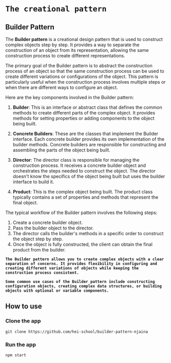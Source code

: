 # ``The creational pattern``


## Builder Pattern

The **Builder pattern** is a creational design pattern that is used to construct complex objects step by step. It provides a way to separate the construction of an object from its representation, allowing the same construction process to create different representations.

The primary goal of the Builder pattern is to abstract the construction process of an object so that the same construction process can be used to create different variations or configurations of the object. This pattern is particularly useful when the construction process involves multiple steps or when there are different ways to configure an object.

Here are the key components involved in the Builder pattern:

1. **Builder**: This is an interface or abstract class that defines the common methods to create different parts of the complex object. It provides methods for setting properties or adding components to the object being built.

2. **Concrete Builders**: These are the classes that implement the Builder interface. Each concrete builder provides its own implementation of the builder methods. Concrete builders are responsible for constructing and assembling the parts of the object being built.

3. **Director**: The director class is responsible for managing the construction process. It receives a concrete builder object and orchestrates the steps needed to construct the object. The director doesn't know the specifics of the object being built but uses the builder interface to build it.

4. **Product**: This is the complex object being built. The product class typically contains a set of properties and methods that represent the final object.

The typical workflow of the Builder pattern involves the following steps:

1. Create a concrete builder object.
2. Pass the builder object to the director.
3. The director calls the builder's methods in a specific order to construct the object step by step.
4. Once the object is fully constructed, the client can obtain the final product from the builder.

**``The Builder pattern allows you to create complex objects with a clear separation of concerns. It provides flexibility in configuring and creating different variations of objects while keeping the construction process consistent.``**

**``
Some common use cases of the Builder pattern include constructing configuration objects, creating complex data structures, or building objects with optional or variable components.
``**
## How to use
### Clone the app
``git clone https://github.com/hei-school/builder-pattern-njaina``
### Run the app
``npm start``